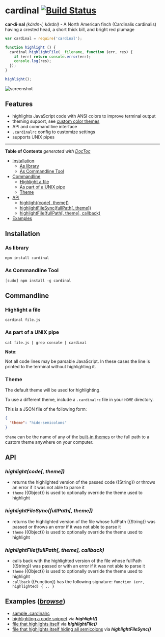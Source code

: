 # cardinal [![Build Status](https://secure.travis-ci.org/thlorenz/cardinal.png)](http://travis-ci.org/thlorenz/cardinal)

**car·di·nal** *(kärdn-l, kärdnl)* - A North American finch (Cardinalis cardinalis) having a crested head, a short thick
bill, and bright red plumage

```javascript
var cardinal = require('cardinal');

function highlight () {
  cardinal.highlightFile(__filename, function (err, res) {
    if (err) return console.error(err);
    console.log(res);
  });
}

highlight();
```

![screenshot](https://github.com/thlorenz/cardinal/raw/master/assets/screen-shot.png)

## Features

- highlights JavaScript code with ANSI colors to improve terminal output
- theming support, see [custom color themes](https://github.com/thlorenz/cardinal/tree/master/themes)
- API and command line interface
- `.cardinalrc` config to customize settings
- supports UNIX pipes

***

**Table of Contents**  *generated with [DocToc](http://doctoc.herokuapp.com/)*

- [Installation](#installation)
  - [As library](#as-library)
  - [As Commandline Tool](#as-commandline-tool)
- [Commandline](#commandline)
  - [Highlight a file](#highlight-a-file)
  - [As part of a UNIX pipe](#as-part-of-a-unix-pipe)
  - [Theme](#theme)
- [API](#api)
  - [highlight(code[, theme])](#highlightcode-theme)
  - [highlightFileSync(fullPath[, theme])](#highlightfilesyncfullpath-theme)
  - [highlightFile(fullPath[, theme], callback)](#highlightfilefullpath-theme-callback)
- [Examples](#examples-browse)

## Installation

### As library

    npm install cardinal

### As Commandline Tool

    [sudo] npm install -g cardinal

## Commandline

### Highlight a file

    cardinal file.js

### As part of a UNIX pipe

    cat file.js | grep console | cardinal

**Note:**

Not all code lines may be parsable JavaScript. In these cases the line is printed to the terminal without
highlighting it.

### Theme

The default theme will be used for highlighting.

To use a different theme, include a `.cardinalrc` file in your `HOME` directory.

This is a JSON file of the following form:

```json
{
  "theme": "hide-semicolons"
}
```

`theme` can be the name of any of the [built-in themes](https://github.com/thlorenz/cardinal/tree/master/themes) or the
full path to a custom theme anywhere on your computer.

## API

### *highlight(code[, theme])*

- returns the highlighted version of the passed code ({String}) or throws an error if it was not able to parse it
- `theme` ({Object}) is used to optionally override the theme used to highlight

### *highlightFileSync(fullPath[, theme])*

- returns the highlighted version of the file whose fullPath ({String}) was passed or throws an error if it was not able
  to parse it
- `theme` ({Object}) is used to optionally override the theme used to highlight

### *highlightFile(fullPath[, theme], callback)*

- calls back with the highlighted version of the file whose fullPath ({String}) was passed or with an error if it was not able
  to parse it
- `theme` ({Object}) is used to optionally override the theme used to highlight
- `callback` ({Function}) has the following signature: `function (err, highlighted) { .. }`

## Examples ([*browse*](https://github.com/thlorenz/cardinal/tree/master/examples))

- [sample .cardinalrc](https://github.com/thlorenz/cardinal/blob/master/examples/.cardinalrc)
- [highlighting a code snippet](https://github.com/thlorenz/cardinal/blob/master/examples/highlight-string.js) via
  ***highlight()***
- [file that highlights itself](https://github.com/thlorenz/cardinal/blob/master/examples/highlight-self.js) via
  ***highlightFile()***
- [file that highlights itself hiding all
  semicolons](https://github.com/thlorenz/cardinal/blob/master/examples/highlight-self-hide-semicolons.js) via
  ***highlightFileSync()***


